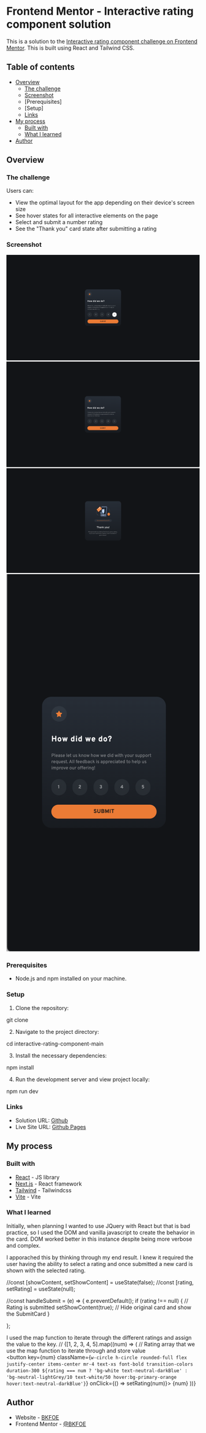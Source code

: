 # Frontend Mentor - Interactive rating component solution

This is a solution to the [Interactive rating component challenge on Frontend Mentor](https://www.frontendmentor.io/challenges/interactive-rating-component-koxpeBUmI). This is built using React and Tailwind CSS.

## Table of contents

- [Overview](#overview)
  - [The challenge](#the-challenge)
  - [Screenshot](#screenshot)
  - [Prerequisites]
  - [Setup]
  - [Links](#links)
- [My process](#my-process)
  - [Built with](#built-with)
  - [What I learned](#what-i-learned)
- [Author](#author)

## Overview

### The challenge

Users can:

- View the optimal layout for the app depending on their device's screen size
- See hover states for all interactive elements on the page
- Select and submit a number rating
- See the "Thank you" card state after submitting a rating

### Screenshot

![Active](./public/images/active.png)
![Desktop](./public/images/desktop.png)
![Thank You](./public/images/thankyou.png)
![Mobile](./public/images/mobile.png)

### Prerequisites 

- Node.js and npm installed on your machine.

### Setup
1. Clone the repository:

git clone 

2. Navigate to the project directory:

cd interactive-rating-component-main

3. Install the necessary dependencies:

npm install 

4. Run the development server and view project locally:

npm run dev

### Links

- Solution URL: [Github](https://github.com/BKFOE/interactive-rating.git)
- Live Site URL: [Github Pages](https://your-live-site-url.com)

## My process

### Built with

- [React](https://reactjs.org/) - JS library
- [Next.js](https://nextjs.org/) - React framework
- [Tailwind](https://tailwindcss.com/) - Tailwindcss
- [Vite](https://vitejs.dev/) - Vite 


### What I learned
Initially, when planning I wanted to use JQuery with React but that is bad practice, so I used the DOM and vanilla javascript to create the behavior in the card. DOM worked better in this instance despite being more verbose and complex. 

I apporached this by thinking through my end result. I knew it required the user having the ability to select a rating and once submitted a new card is shown with the selected rating. 

//const [showContent, setShowContent] = useState(false);
//const [rating, setRating] = useState(null);

//const handleSubmit = (e) => {
    e.preventDefault();
    if (rating !== null) { // Rating is submitted 
      setShowContent(true); // Hide original card and show the SubmitCard
    }

  };

  I used the map function to iterate through the different ratings and assign the value to the key.
  // {[1, 2, 3, 4, 5].map((num) => ( // Rating array that we use the map function to iterate through and store value  
          <button 
            key={num}
            className={`w-circle h-circle rounded-full flex justify-center items-center mr-4 text-xs font-bold transition-colors duration-300
                  ${rating === num ? 'bg-white text-neutral-darkBlue' : 'bg-neutral-lightGrey/10 text-white/50 hover:bg-primary-orange hover:text-neutral-darkBlue'}`} 
            onClick={() => setRating(num)}>
              {num}
            </button>
        ))}

## Author

- Website - [BKFOE](https://github.com/BKFOE)
- Frontend Mentor - [@BKFOE](https://www.frontendmentor.io/profile/bkfoe)
